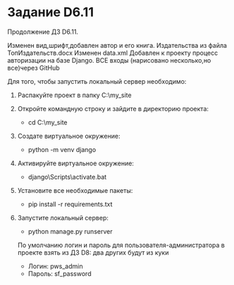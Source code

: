 # Задание D6.11

Продолжение ДЗ D6.11.

Изменен вид,шрифт,добавлен автор и его книга.
Издательства из файла ТопИздательств.docx
Изменен data.xml
Добавлен к проекту процесс авторизации на базе Django.
ВСЕ входы (нарисовано несколько,но все)через GitHub

Для того, чтобы запустить локальный сервер необходимо:
1) Распакуйте проект в папку C:\my_site
2) Откройте командную строку и зайдите в директорию проекта:
   - cd C:\my_site
3) Создате виртуальное окружение:
   - python -m venv django
4) Активируйте виртуальное окружение:
   - django\Scripts\activate.bat
5) Установите все необходимые пакеты:
   - pip install -r requirements.txt
6) Запустите локальный сервер:
   - python manage.py runserver

   По умолчанию логин и пароль для пользователя-администратора в проекте взять из ДЗ D8:
   два других будут из куки
   - Логин: pws_admin
   - Пароль: sf_password 
   
